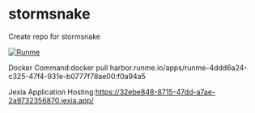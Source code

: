# stormsnake
Create repo for stormsnake

[![Runme](https://svc.runme.io/static/button.svg)](http://runme.io/run?app_id=4ddd6a24-c325-47f4-931e-b0777f78ae00)

Docker Command:docker pull harbor.runme.io/apps/runme-4ddd6a24-c325-47f4-931e-b0777f78ae00:f0a94a5

Jexia Application Hosting:https://32ebe848-8715-47dd-a7ae-2a9732356870.jexia.app/
